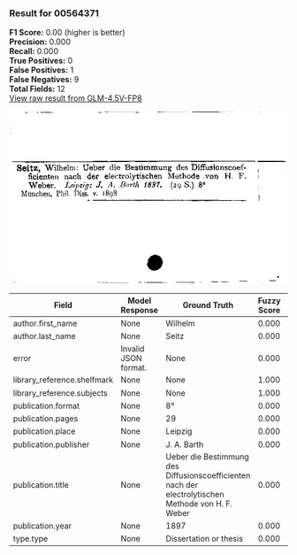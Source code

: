 ### Result for 00564371
**F1 Score:** 0.00 (higher is better)<br>**Precision:** 0.000<br>**Recall:** 0.000<br>**True Positives:** 0<br>**False Positives:** 1<br>**False Negatives:** 9<br>**Total Fields:** 12<br>[View raw result from GLM-4.5V-FP8](https://github.com/RISE-UNIBAS/humanities_data_benchmark/blob/main/results/2025-10-17/T0242/request_T0242_00564371.json)

<img src="https://github.com/RISE-UNIBAS/humanities_data_benchmark/blob/main/benchmarks/zettelkatalog/images/00564371.jpg?raw=true" alt="00564371" width="600px">

| Field | Model Response | Ground Truth | Fuzzy Score | Match |
|-------|----------------|--------------|-------------|-------|
| author.first_name | None | Wilhelm | 0.000 | ❌ |
| author.last_name | None | Seitz | 0.000 | ❌ |
| error | Invalid JSON format. | None | 0.000 | ❌ |
| library_reference.shelfmark | None | None | 1.000 | ✅ |
| library_reference.subjects | None | None | 1.000 | ✅ |
| publication.format | None | 8° | 0.000 | ❌ |
| publication.pages | None | 29 | 0.000 | ❌ |
| publication.place | None | Leipzig | 0.000 | ❌ |
| publication.publisher | None | J. A. Barth | 0.000 | ❌ |
| publication.title | None | Ueber die Bestimmung des Diffusionscoefficienten nach der electrolytischen Methode von H. F. Weber | 0.000 | ❌ |
| publication.year | None | 1897 | 0.000 | ❌ |
| type.type | None | Dissertation or thesis | 0.000 | ❌ |
